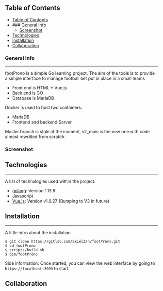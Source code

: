 ## Table of Contents

- [Table of Contents](#table-of-contents)
- [### General Info](#-general-info)
  - [Screenshot](#screenshot)
- [Technologies](#technologies)
- [Installation](#installation)
- [Collaboration](#collaboration)

### General Info
---

footProno is a simple Go learning project. The aim of the tools is to provide a simple interface to manage football bet put in place in a small teams

 - Front end is HTML + Vue.js
 - Back end is GO
 - Database is MariaDB

Docker is used to host two containers:
- MariaDB
- Frontend and backend Server

Master branch is stale at the moment, v2_main is the new one with code almost rewritted from scratch.
### Screenshot

[comment]: # "Screenshots To be added"

## Technologies

---

A list of technologies used within the project:

- [golang](https://golang.org/): Version 1.13.8
- [Javascript](https://developer.mozilla.org/en-US/docs/Web/JavaScript)
- [Vue.js](https://vuejs.org/): Version v1.0.27 (Bumping to V3 in future)

## Installation

---

A little intro about the installation.

```
$ git clone https://gitlab.com/EkielZan/footProno.git
$ cd footProno
$ scripts/build.sh
$ bin/footProno
```

Side information: Once started, you can view the web interface by going to `https://localhost:3000` to start

## Collaboration
